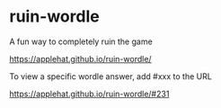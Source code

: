 # ruin-wordle
A fun way to completely ruin the game

https://applehat.github.io/ruin-wordle/

To view a specific wordle answer, add #xxx to the URL

https://applehat.github.io/ruin-wordle/#231